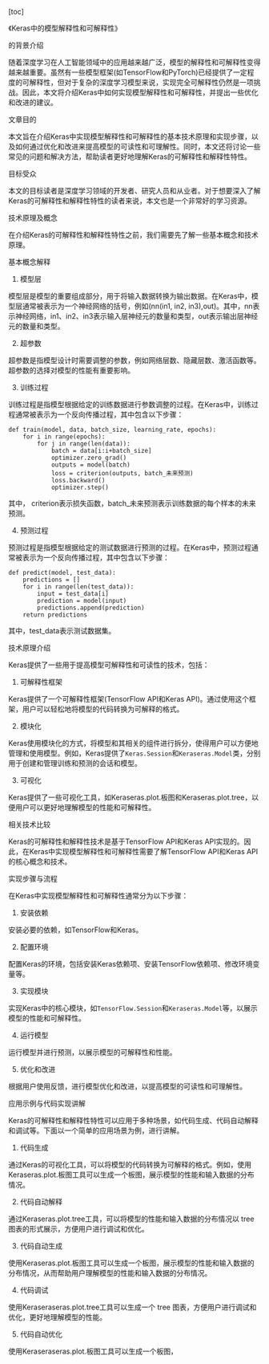 
[toc]                    
                
                
《Keras中的模型解释性和可解释性》

的背景介绍

随着深度学习在人工智能领域中的应用越来越广泛，模型的解释性和可解释性变得越来越重要。虽然有一些模型框架(如TensorFlow和PyTorch)已经提供了一定程度的可解释性，但对于复杂的深度学习模型来说，实现完全可解释性仍然是一项挑战。因此，本文将介绍Keras中如何实现模型解释性和可解释性，并提出一些优化和改进的建议。

文章目的

本文旨在介绍Keras中实现模型解释性和可解释性的基本技术原理和实现步骤，以及如何通过优化和改进来提高模型的可读性和可理解性。同时，本文还将讨论一些常见的问题和解决方法，帮助读者更好地理解Keras的可解释性和解释性特性。

目标受众

本文的目标读者是深度学习领域的开发者、研究人员和从业者。对于想要深入了解Keras的可解释性和解释性特性的读者来说，本文也是一个非常好的学习资源。

技术原理及概念

在介绍Keras的可解释性和解释性特性之前，我们需要先了解一些基本概念和技术原理。

基本概念解释

1. 模型层

模型层是模型的重要组成部分，用于将输入数据转换为输出数据。在Keras中，模型层通常被表示为一个神经网络的括号，例如(nn(in1, in2, in3),out)。其中，nn表示神经网络，in1、in2、in3表示输入层神经元的数量和类型，out表示输出层神经元的数量和类型。

2. 超参数

超参数是指模型设计时需要调整的参数，例如网络层数、隐藏层数、激活函数等。超参数的选择对模型的性能有重要影响。

3. 训练过程

训练过程是指模型根据给定的训练数据进行参数调整的过程。在Keras中，训练过程通常被表示为一个反向传播过程，其中包含以下步骤：

```
def train(model, data, batch_size, learning_rate, epochs):
    for i in range(epochs):
        for j in range(len(data)):
            batch = data[i:i+batch_size]
            optimizer.zero_grad()
            outputs = model(batch)
            loss = criterion(outputs, batch_未来预测)
            loss.backward()
            optimizer.step()
```

其中， criterion表示损失函数，batch_未来预测表示训练数据的每个样本的未来预测。

4. 预测过程

预测过程是指模型根据给定的测试数据进行预测的过程。在Keras中，预测过程通常被表示为一个反向传播过程，其中包含以下步骤：

```
def predict(model, test_data):
    predictions = []
    for i in range(len(test_data)):
        input = test_data[i]
        prediction = model(input)
        predictions.append(prediction)
    return predictions
```

其中，test_data表示测试数据集。

技术原理介绍

Keras提供了一些用于提高模型可解释性和可读性的技术，包括：

1. 可解释性框架

Keras提供了一个可解释性框架(TensorFlow API和Keras API)。通过使用这个框架，用户可以轻松地将模型的代码转换为可解释的格式。

2. 模块化

Keras使用模块化的方式，将模型和其相关的组件进行拆分，使得用户可以方便地管理和使用模型。例如，Keras提供了`Keras.Session`和`Keraseras.Model`类，分别用于创建和管理训练和预测的会话和模型。

3. 可视化

Keras提供了一些可视化工具，如Keraseras.plot.板图和Keraseras.plot.tree，以便用户可以更好地理解模型的性能和可解释性。

相关技术比较

Keras的可解释性和解释性技术是基于TensorFlow API和Keras API实现的。因此，在Keras中实现模型解释性和可解释性需要了解TensorFlow API和Keras API的核心概念和技术。

实现步骤与流程

在Keras中实现模型解释性和可解释性通常分为以下步骤：

1. 安装依赖

安装必要的依赖，如TensorFlow和Keras。

2. 配置环境

配置Keras的环境，包括安装Keras依赖项、安装TensorFlow依赖项、修改环境变量等。

3. 实现模块

实现Keras中的核心模块，如`TensorFlow.Session`和`Keraseras.Model`等，以展示模型的性能和可解释性。

4. 运行模型

运行模型并进行预测，以展示模型的可解释性和性能。

5. 优化和改进

根据用户使用反馈，进行模型优化和改进，以提高模型的可读性和可理解性。

应用示例与代码实现讲解

Keras的可解释性和解释性特性可以应用于多种场景，如代码生成、代码自动解释和调试等。下面以一个简单的应用场景为例，进行讲解。

1. 代码生成

通过Keras的可视化工具，可以将模型的代码转换为可解释的格式。例如，使用Keraseras.plot.板图工具可以生成一个板图，展示模型的性能和输入数据的分布情况。

2. 代码自动解释

通过Keraseras.plot.tree工具，可以将模型的性能和输入数据的分布情况以 tree 图表的形式展示，方便用户进行调试和优化。

3. 代码自动生成

使用Keraseras.plot.板图工具可以生成一个板图，展示模型的性能和输入数据的分布情况，从而帮助用户理解模型的性能和输入数据的分布情况。

4. 代码调试

使用Keraseraseras.plot.tree工具可以生成一个 tree 图表，方便用户进行调试和优化，更好地理解模型的性能。

5. 代码自动优化

使用Keraseraseras.plot.板图工具可以生成一个板图，

